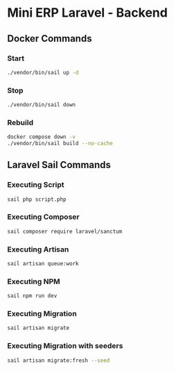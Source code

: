# Mini ERP Laravel - Backend

## Docker Commands

### Start

```bash
./vendor/bin/sail up -d
```

### Stop

```bash
./vendor/bin/sail down
```

### Rebuild

```bash
docker compose down -v
./vendor/bin/sail build --no-cache
```

## Laravel Sail Commands

### Executing Script

```bash
sail php script.php
```

### Executing Composer

```bash
sail composer require laravel/sanctum
```

### Executing Artisan

```bash
sail artisan queue:work
```

### Executing NPM

```bash
sail npm run dev
```

### Executing Migration

```bash
sail artisan migrate
```

### Executing Migration with seeders

```bash
sail artisan migrate:fresh --seed
```
